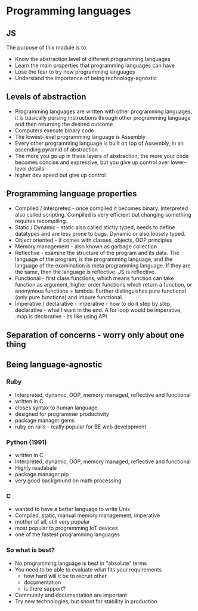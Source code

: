 # Programming languages

## JS
The purpose of this module is to:

- Know the abstraction level of different programming languages
- Learn the main properties that programming languages can have
- Lose the fear to try new programming languages
- Understand the importance of being technology-agnostic

## Levels of abstraction
- Programming languages are written with other programming languages, it is basically parsing instructions through other programming language and then returning the desired outcome
- Computers execute binary code
- The lowest-level programming language is Assembly
- Every other programming language is built on top of Assembly, in an ascending pyramid of abstraction
- The more you go up in these layers of abstraction, the more your code becomes concise and expressive, but you give up control over lower-level details
- higher dev speed but give up control

## Programming language properties
- Compiled / Interpreted - once compiled it becomes binary. Interpreted also called scripting. Compiled is  very efficient but changing something requires recompiling.
- Static / Dynamic - static also called stictly typed, needs to define datatypes and are less prone to bugs. Dynamic or also loosely typed.
- Object oriented - if comes with classes, objects, OOP principles
- Memory management - also known as garbage collection
- Reflective - examine the structure of the program and its data. The language of the program, is the programming language, and the language of the examination is meta programming language. If they are the same, then the language is reflective. JS is reflective.
- Functional - first class functions, which means function can take function as argument, higher order functions which return a function, or anonymous functions = lambda. Further distinguishes pure functional (only pure functions) and impure functional.
- Imperative / declarative - imperative - how to do it step by step, declarative - what I want in the end. A for loop would be imperative, .map is declarative - its like using API

## Separation of concerns - worry only about one thing

## Being language-agnostic
### Ruby
- Interpreted, dynamic, OOP, memory managed, reflective and functional
- written in C
- closes syntax to human language
- designed for programmer productivity
- package manager gems
- ruby on rails - really popular for BE web development

### Python (1991)
- written in C
- Interpreted, dynamic, OOP, memory managed, reflective and functional
- Highly readabale
- package manager pip
- very good background on math processing

### C
- wanted to have a better language to write Unix
- Compiled, static, manual memory management, imperative
- mother of all, still very popular
- most popular to programming IoT devices
- one of the fastest programming languages

### So what is best?
- No programming language is best in “absolute” terms
- You need to be able to evaluate what fits your requirements
  - how hard will it be to recruit other
  - documentation
  - is there support?
- Community and documentation are important
- Try new technologies, but shoot for stability in production
